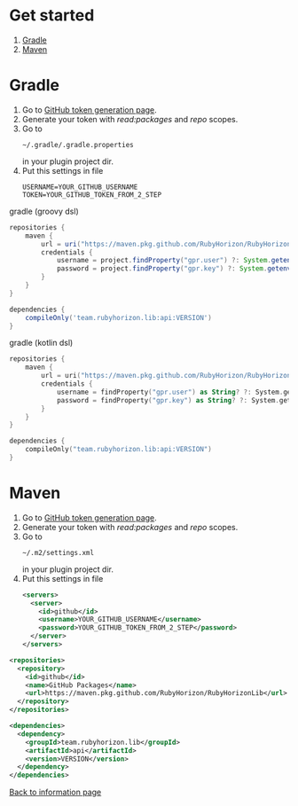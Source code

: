 # Get started

1. [Gradle](#Gradle)
2. [Maven](#Maven)

# Gradle
1. Go to [GitHub token generation page](https://github.com/settings/tokens/new).
2. Generate your token with *read:packages* and *repo* scopes.
3. Go to
    ```
    ~/.gradle/.gradle.properties
    ```
    in your plugin project dir.
4. Put this settings in file
   ```
   USERNAME=YOUR_GITHUB_USERNAME
   TOKEN=YOUR_GITHUB_TOKEN_FROM_2_STEP
   ```

gradle (groovy dsl)

```groovy
repositories {
    maven {
        url = uri("https://maven.pkg.github.com/RubyHorizon/RubyHorizonLib")
        credentials {
            username = project.findProperty("gpr.user") ?: System.getenv("USERNAME")
            password = project.findProperty("gpr.key") ?: System.getenv("TOKEN")
        }
    }
}

dependencies {
    compileOnly('team.rubyhorizon.lib:api:VERSION')
}
```

gradle (kotlin dsl)
```kotlin
repositories {
    maven {
        url = uri("https://maven.pkg.github.com/RubyHorizon/RubyHorizonLib")
        credentials {
            username = findProperty("gpr.user") as String? ?: System.getenv("USERNAME")
            password = findProperty("gpr.key") as String? ?: System.getenv("TOKEN")
        }
    }
}

dependencies {
    compileOnly("team.rubyhorizon.lib:api:VERSION")
}

```
# Maven

1. Go to [GitHub token generation page](https://github.com/settings/tokens/new).
2. Generate your token with *read:packages* and *repo* scopes.
3. Go to
    ```
    ~/.m2/settings.xml
    ```
   in your plugin project dir.
4. Put this settings in file
    ```xml
    <servers>
      <server>
        <id>github</id>
        <username>YOUR_GITHUB_USERNAME</username>
        <password>YOUR_GITHUB_TOKEN_FROM_2_STEP</password>
      </server>
    </servers>
    ```

```xml
<repositories>
  <repository>
    <id>github</id>
    <name>GitHub Packages</name>
    <url>https://maven.pkg.github.com/RubyHorizon/RubyHorizonLib</url>
  </repository>
</repositories>

<dependencies>
  <dependency>
    <groupId>team.rubyhorizon.lib</groupId>
    <artifactId>api</artifactId>
    <version>VERSION</version>
  </dependency>
</dependencies>

```

[Back to information page](info.md)